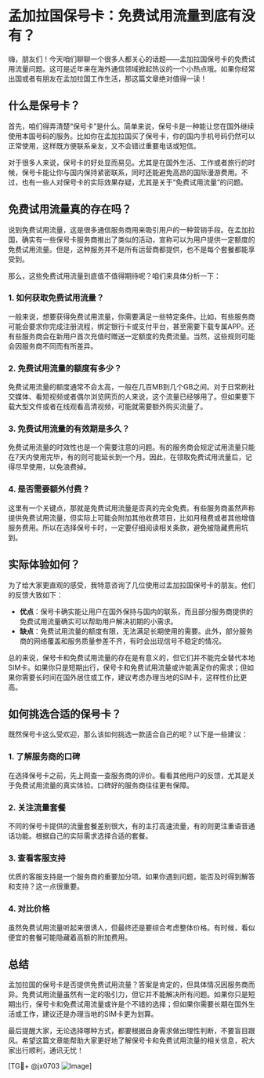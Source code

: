 # 孟加拉国保号卡：免费试用流量到底有没有？

嗨，朋友们！今天咱们聊聊一个很多人都关心的话题——孟加拉国保号卡的免费试用流量问题。这可是近年来在海外通信领域掀起热议的一个小热点哦。如果你经常出国或者有朋友在孟加拉国工作生活，那这篇文章绝对值得一读！

## 什么是保号卡？

首先，咱们得弄清楚“保号卡”是什么。简单来说，保号卡是一种能让您在国外继续使用本国号码的服务。比如你在孟加拉国买了保号卡，你的国内手机号码仍然可以正常使用，这样既方便联系亲友，又不会错过重要电话或短信。

对于很多人来说，保号卡的好处显而易见。尤其是在国外生活、工作或者旅行的时候，保号卡能让你与国内保持紧密联系，同时还能避免高昂的国际漫游费用。不过，也有一些人对保号卡的实际效果存疑，尤其是关于“免费试用流量”的问题。

## 免费试用流量真的存在吗？

说到免费试用流量，这是很多通信服务商用来吸引用户的一种营销手段。在孟加拉国，确实有一些保号卡服务商推出了类似的活动，宣称可以为用户提供一定额度的免费试用流量。但是，这种服务并不是所有运营商都提供，也不是每个套餐都能享受到。

那么，这些免费试用流量到底值不值得期待呢？咱们来具体分析一下：

### 1. **如何获取免费试用流量？**

一般来说，想要获得免费试用流量，你需要满足一些特定条件。比如，有些服务商可能会要求你完成注册流程，绑定银行卡或支付平台，甚至需要下载专属APP。还有些服务商会在新用户首次充值时赠送一定额度的免费流量。当然，这些规则可能会因服务商不同而有所差异。

### 2. **免费试用流量的额度有多少？**

免费试用流量的额度通常不会太高，一般在几百MB到几个GB之间。对于日常刷社交媒体、看短视频或者偶尔浏览网页的人来说，这个流量已经够用了。但如果要下载大型文件或者在线观看高清视频，可能就需要额外购买流量了。

### 3. **免费试用流量的有效期是多久？**

免费试用流量的时效性也是一个需要注意的问题。有的服务商会规定试用流量只能在7天内使用完毕，有的则可能延长到一个月。因此，在领取免费试用流量后，记得尽早使用，以免浪费掉。

### 4. **是否需要额外付费？**

这里有一个关键点，那就是免费试用流量是否真的完全免费。有些服务商虽然声称提供免费试用流量，但实际上可能会附加其他收费项目，比如月租费或者其他增值服务费用。所以在选择保号卡时，一定要仔细阅读相关条款，避免被隐藏费用坑到。

## 实际体验如何？

为了给大家更直观的感受，我特意咨询了几位使用过孟加拉国保号卡的朋友。他们的反馈大致如下：

- **优点**：保号卡确实能让用户在国外保持与国内的联系，而且部分服务商提供的免费试用流量确实可以帮助用户解决初期的小需求。
- **缺点**：免费试用流量的额度有限，无法满足长期使用的需要。此外，部分服务商的网络覆盖和服务质量参差不齐，有时会出现信号不稳定的情况。

总的来说，保号卡和免费试用流量的存在是有意义的，但它们并不能完全替代本地SIM卡。如果你只是短期出行，保号卡和免费试用流量或许能满足你的需求；但如果你需要长时间在国外居住或工作，建议考虑办理当地的SIM卡，这样性价比更高。

## 如何挑选合适的保号卡？

既然保号卡这么受欢迎，那么该如何挑选一款适合自己的呢？以下是一些建议：

### 1. **了解服务商的口碑**

在选择保号卡之前，先上网查一查服务商的评价。看看其他用户的反馈，尤其是关于免费试用流量的真实体验。口碑好的服务商往往更有保障。

### 2. **关注流量套餐**

不同的保号卡提供的流量套餐差别很大，有的主打高速流量，有的则更注重语音通话功能。根据自己的实际需求选择合适的套餐。

### 3. **查看客服支持**

优质的客服支持是一个服务商的重要加分项。如果你遇到问题，能否及时得到解答和支持？这一点很重要。

### 4. **对比价格**

虽然免费试用流量听起来很诱人，但最终还是要综合考虑整体价格。有时候，看似便宜的套餐可能隐藏着高额的附加费用。

## 总结

孟加拉国的保号卡是否提供免费试用流量？答案是肯定的，但具体情况因服务商而异。免费试用流量虽然有一定的吸引力，但它并不能解决所有问题。如果你只是短期出行，保号卡和免费试用流量或许是个不错的选择；但如果你需要长期在国外生活或工作，建议还是办理当地的SIM卡更为划算。

最后提醒大家，无论选择哪种方式，都要根据自身需求做出理性判断，不要盲目跟风。希望这篇文章能帮助大家更好地了解保号卡和免费试用流量的相关信息，祝大家出行顺利，通讯无忧！

[TG💪+ @jx0703 ![Image](https://github.com/user-attachments/assets/dbca1d08-cadb-493c-b0ec-ad6f7a83f270)]